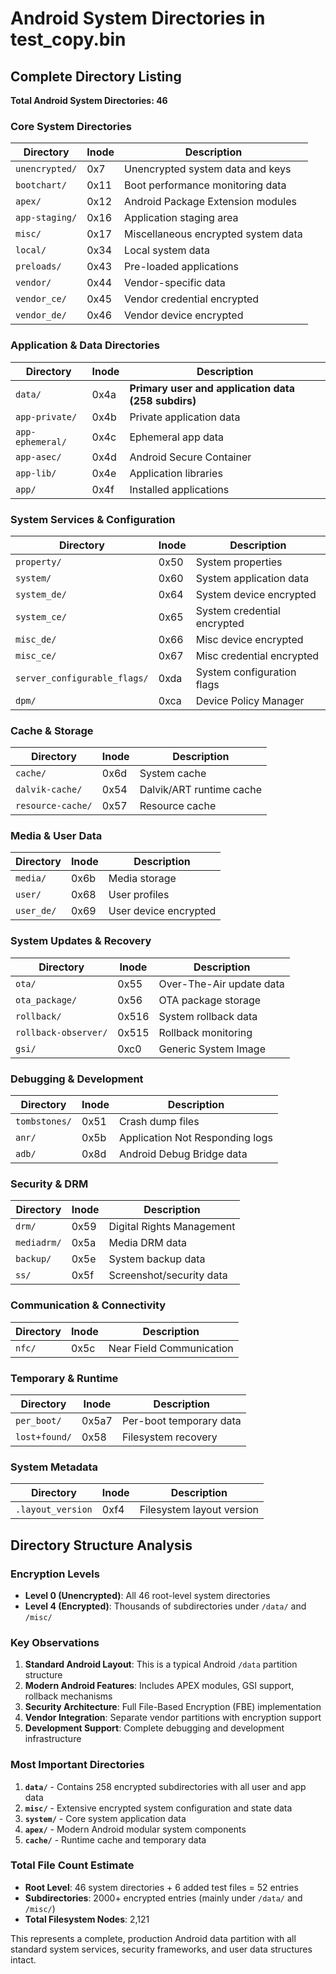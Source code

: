 # Android System Directories in test_copy.bin

## Complete Directory Listing

**Total Android System Directories: 46**

### Core System Directories

| Directory | Inode | Description |
|-----------|-------|-------------|
| `unencrypted/` | 0x7 | Unencrypted system data and keys |
| `bootchart/` | 0x11 | Boot performance monitoring data |
| `apex/` | 0x12 | Android Package Extension modules |
| `app-staging/` | 0x16 | Application staging area |
| `misc/` | 0x17 | Miscellaneous encrypted system data |
| `local/` | 0x34 | Local system data |
| `preloads/` | 0x43 | Pre-loaded applications |
| `vendor/` | 0x44 | Vendor-specific data |
| `vendor_ce/` | 0x45 | Vendor credential encrypted |
| `vendor_de/` | 0x46 | Vendor device encrypted |

### Application & Data Directories

| Directory | Inode | Description |
|-----------|-------|-------------|
| `data/` | 0x4a | **Primary user and application data (258 subdirs)** |
| `app-private/` | 0x4b | Private application data |
| `app-ephemeral/` | 0x4c | Ephemeral app data |
| `app-asec/` | 0x4d | Android Secure Container |
| `app-lib/` | 0x4e | Application libraries |
| `app/` | 0x4f | Installed applications |

### System Services & Configuration

| Directory | Inode | Description |
|-----------|-------|-------------|
| `property/` | 0x50 | System properties |
| `system/` | 0x60 | System application data |
| `system_de/` | 0x64 | System device encrypted |
| `system_ce/` | 0x65 | System credential encrypted |
| `misc_de/` | 0x66 | Misc device encrypted |
| `misc_ce/` | 0x67 | Misc credential encrypted |
| `server_configurable_flags/` | 0xda | System configuration flags |
| `dpm/` | 0xca | Device Policy Manager |

### Cache & Storage

| Directory | Inode | Description |
|-----------|-------|-------------|
| `cache/` | 0x6d | System cache |
| `dalvik-cache/` | 0x54 | Dalvik/ART runtime cache |
| `resource-cache/` | 0x57 | Resource cache |

### Media & User Data

| Directory | Inode | Description |
|-----------|-------|-------------|
| `media/` | 0x6b | Media storage |
| `user/` | 0x68 | User profiles |
| `user_de/` | 0x69 | User device encrypted |

### System Updates & Recovery

| Directory | Inode | Description |
|-----------|-------|-------------|
| `ota/` | 0x55 | Over-The-Air update data |
| `ota_package/` | 0x56 | OTA package storage |
| `rollback/` | 0x516 | System rollback data |
| `rollback-observer/` | 0x515 | Rollback monitoring |
| `gsi/` | 0xc0 | Generic System Image |

### Debugging & Development

| Directory | Inode | Description |
|-----------|-------|-------------|
| `tombstones/` | 0x51 | Crash dump files |
| `anr/` | 0x5b | Application Not Responding logs |
| `adb/` | 0x8d | Android Debug Bridge data |

### Security & DRM

| Directory | Inode | Description |
|-----------|-------|-------------|
| `drm/` | 0x59 | Digital Rights Management |
| `mediadrm/` | 0x5a | Media DRM data |
| `backup/` | 0x5e | System backup data |
| `ss/` | 0x5f | Screenshot/security data |

### Communication & Connectivity

| Directory | Inode | Description |
|-----------|-------|-------------|
| `nfc/` | 0x5c | Near Field Communication |

### Temporary & Runtime

| Directory | Inode | Description |
|-----------|-------|-------------|
| `per_boot/` | 0x5a7 | Per-boot temporary data |
| `lost+found/` | 0x58 | Filesystem recovery |

### System Metadata

| Directory | Inode | Description |
|-----------|-------|-------------|
| `.layout_version` | 0xf4 | Filesystem layout version |

## Directory Structure Analysis

### Encryption Levels
- **Level 0 (Unencrypted)**: All 46 root-level system directories
- **Level 4 (Encrypted)**: Thousands of subdirectories under `/data/` and `/misc/`

### Key Observations

1. **Standard Android Layout**: This is a typical Android `/data` partition structure
2. **Modern Android Features**: Includes APEX modules, GSI support, rollback mechanisms
3. **Security Architecture**: Full File-Based Encryption (FBE) implementation
4. **Vendor Integration**: Separate vendor partitions with encryption support
5. **Development Support**: Complete debugging and development infrastructure

### Most Important Directories

1. **`data/`** - Contains 258 encrypted subdirectories with all user and app data
2. **`misc/`** - Extensive encrypted system configuration and state data
3. **`system/`** - Core system application data
4. **`apex/`** - Modern Android modular system components
5. **`cache/`** - Runtime cache and temporary data

### Total File Count Estimate
- **Root Level**: 46 system directories + 6 added test files = 52 entries
- **Subdirectories**: 2000+ encrypted entries (mainly under `/data/` and `/misc/`)
- **Total Filesystem Nodes**: 2,121

This represents a complete, production Android data partition with all standard system services, security frameworks, and user data structures intact.